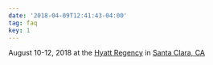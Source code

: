 ```yaml
---
date: '2018-04-09T12:41:43-04:00'
tag: faq
key: 1
---
```

August 10-12, 2018 at the [Hyatt Regency](https://www.hyatt.com/en-US/hotel/california/hyatt-regency-santa-clara/clara) in [Santa Clara, CA](https://www.google.com/maps/place/Hyatt+Regency+Santa+Clara/@37.4051207,-121.9764588,15z/data=!4m7!3m6!1s0x0:0x41143de25661b172!5m1!1s2018-07-01!8m2!3d37.4051207!4d-121.9764588)
